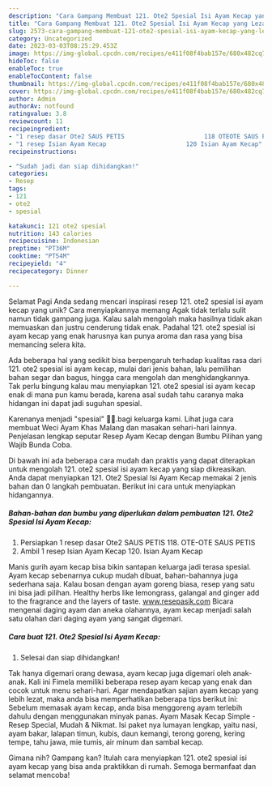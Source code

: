 ```yaml
---
description: "Cara Gampang Membuat 121. Ote2 Spesial Isi Ayam Kecap yang Lezat, Enak"
title: "Cara Gampang Membuat 121. Ote2 Spesial Isi Ayam Kecap yang Lezat, Enak"
slug: 2573-cara-gampang-membuat-121-ote2-spesial-isi-ayam-kecap-yang-lezat-enak
category: Uncategorized
date: 2023-03-03T08:25:29.453Z
image: https://img-global.cpcdn.com/recipes/e411f08f4bab157e/680x482cq70/121-ote2-spesial-isi-ayam-kecap-foto-resep-utama.jpg
hideToc: false
enableToc: true
enableTocContent: false
thumbnail: https://img-global.cpcdn.com/recipes/e411f08f4bab157e/680x482cq70/121-ote2-spesial-isi-ayam-kecap-foto-resep-utama.jpg
cover: https://img-global.cpcdn.com/recipes/e411f08f4bab157e/680x482cq70/121-ote2-spesial-isi-ayam-kecap-foto-resep-utama.jpg
author: Admin
authorAv: notfound
ratingvalue: 3.8
reviewcount: 11
recipeingredient:
- "1 resep dasar Ote2 SAUS PETIS                      118 OTEOTE SAUS PETIS"
- "1 resep Isian Ayam Kecap                      120 Isian Ayam Kecap"
recipeinstructions:

- "Sudah jadi dan siap dihidangkan!"
categories:
- Resep
tags:
- 121
- ote2
- spesial

katakunci: 121 ote2 spesial 
nutrition: 143 calories
recipecuisine: Indonesian
preptime: "PT36M"
cooktime: "PT54M"
recipeyield: "4"
recipecategory: Dinner

---
```



Selamat Pagi Anda sedang mencari inspirasi resep 121. ote2 spesial isi ayam kecap yang unik? Cara menyiapkannya memang Agak tidak terlalu sulit namun tidak gampang juga. Kalau salah mengolah maka hasilnya tidak akan memuaskan dan justru cenderung tidak enak. Padahal 121. ote2 spesial isi ayam kecap yang enak harusnya kan punya aroma dan rasa yang bisa memancing selera kita.


Ada beberapa hal yang sedikit bisa berpengaruh terhadap kualitas rasa dari 121. ote2 spesial isi ayam kecap, mulai dari jenis bahan, lalu pemilihan bahan segar dan bagus, hingga cara mengolah dan menghidangkannya. Tak perlu bingung kalau mau menyiapkan 121. ote2 spesial isi ayam kecap enak di mana pun kamu berada, karena asal sudah tahu caranya maka hidangan ini dapat jadi suguhan spesial.

Karenanya menjadi &#34;spesial&#34; 🥰🥰.bagi keluarga kami. Lihat juga cara membuat Weci Ayam Khas Malang dan masakan sehari-hari lainnya. Penjelasan lengkap seputar Resep Ayam Kecap dengan Bumbu Pilihan yang Wajib Bunda Coba.


Di bawah ini ada beberapa cara mudah dan praktis yang dapat diterapkan untuk mengolah 121. ote2 spesial isi ayam kecap yang siap dikreasikan. Anda dapat menyiapkan 121. Ote2 Spesial Isi Ayam Kecap memakai 2 jenis bahan dan 0 langkah pembuatan. Berikut ini cara untuk menyiapkan hidangannya.

<!--inarticleads1-->

##### Bahan-bahan dan bumbu yang diperlukan dalam pembuatan 121. Ote2 Spesial Isi Ayam Kecap:

1. Persiapkan 1 resep dasar Ote2 SAUS PETIS                      118. OTE-OTE SAUS PETIS
1. Ambil 1 resep Isian Ayam Kecap                      120. Isian Ayam Kecap


Manis gurih ayam kecap bisa bikin santapan keluarga jadi terasa spesial. Ayam kecap sebenarnya cukup mudah dibuat, bahan-bahannya juga sederhana saja. Kalau bosan dengan ayam goreng biasa, resep yang satu ini bisa jadi pilihan. Healthy herbs like lemongrass, galangal and ginger add to the fragrance and the layers of taste. www.resepasik.com Bicara mengenai daging ayam dan aneka olahannya, ayam kecap menjadi salah satu olahan dari daging ayam yang sangat digemari. 

<!--inarticleads2-->

##### Cara buat 121. Ote2 Spesial Isi Ayam Kecap:


1. Selesai dan siap dihidangkan!

Tak hanya digemari orang dewasa, ayam kecap juga digemari oleh anak-anak. Kali ini Fimela memiliki beberapa resep ayam kecap yang enak dan cocok untuk menu sehari-hari. Agar mendapatkan sajian ayam kecap yang lebih lezat, maka anda bisa memperhatikan beberapa tips berikut ini: Sebelum memasak ayam kecap, anda bisa menggoreng ayam terlebih dahulu dengan menggunakan minyak panas. Ayam Masak Kecap Simple - Resep Special, Mudah &amp; Nikmat. Isi paket nya lumayan lengkap, yaitu nasi, ayam bakar, lalapan timun, kubis, daun kemangi, terong goreng, kering tempe, tahu jawa, mie tumis, air minum dan sambal kecap. 

Gimana nih? Gampang kan? Itulah cara menyiapkan 121. ote2 spesial isi ayam kecap yang bisa anda praktikkan di rumah. Semoga bermanfaat dan selamat mencoba!
